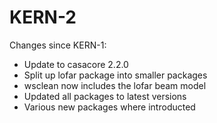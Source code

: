 # KERN-2

Changes since KERN-1:

* Update to casacore 2.2.0
* Split up lofar package into smaller packages
* wsclean now includes the lofar beam model
* Updated all packages to latest versions
* Various new packages where introducted
